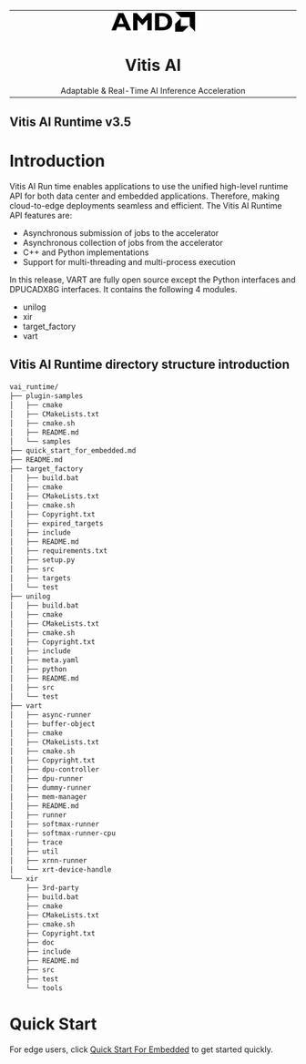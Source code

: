 ﻿<table class="sphinxhide">
 <tr>
   <td align="center"><img src="https://raw.githubusercontent.com/Xilinx/Image-Collateral/main/xilinx-logo.png" width="30%"/><h1>Vitis AI</h1><h0>Adaptable & Real-Time AI Inference Acceleration</h0>
   </td>
 </tr>
</table>

## Vitis AI Runtime v3.5

# Introduction

Vitis AI Run time enables applications to use the unified high-level runtime API for both data center and embedded applications. Therefore, making cloud-to-edge deployments seamless and efficient.
The Vitis AI Runtime API features are:
* Asynchronous submission of jobs to the accelerator
* Asynchronous collection of jobs from the accelerator
* C++ and Python implementations
* Support for multi-threading and multi-process execution

In this release, VART are fully open source except the Python interfaces and DPUCADX8G interfaces. It contains the following 4 modules.
* unilog
* xir
* target_factory
* vart

Vitis AI Runtime directory structure introduction
--------------------------------------------------

```
vai_runtime/
├── plugin-samples
│   ├── cmake
│   ├── CMakeLists.txt
│   ├── cmake.sh
│   ├── README.md
│   └── samples
├── quick_start_for_embedded.md
├── README.md
├── target_factory
│   ├── build.bat
│   ├── cmake
│   ├── CMakeLists.txt
│   ├── cmake.sh
│   ├── Copyright.txt
│   ├── expired_targets
│   ├── include
│   ├── README.md
│   ├── requirements.txt
│   ├── setup.py
│   ├── src
│   ├── targets
│   └── test
├── unilog
│   ├── build.bat
│   ├── cmake
│   ├── CMakeLists.txt
│   ├── cmake.sh
│   ├── Copyright.txt
│   ├── include
│   ├── meta.yaml
│   ├── python
│   ├── README.md
│   ├── src
│   └── test
├── vart
│   ├── async-runner
│   ├── buffer-object
│   ├── cmake
│   ├── CMakeLists.txt
│   ├── cmake.sh
│   ├── Copyright.txt
│   ├── dpu-controller
│   ├── dpu-runner
│   ├── dummy-runner
│   ├── mem-manager
│   ├── README.md
│   ├── runner
│   ├── softmax-runner
│   ├── softmax-runner-cpu
│   ├── trace
│   ├── util
│   ├── xrnn-runner
│   └── xrt-device-handle
└── xir
    ├── 3rd-party
    ├── build.bat
    ├── cmake
    ├── CMakeLists.txt
    ├── cmake.sh
    ├── Copyright.txt
    ├── doc
    ├── include
    ├── README.md
    ├── src
    ├── test
    └── tools
```
# Quick Start
For edge users, click 
[Quick Start For Embedded](./quick_start_for_embedded.md) to get started quickly. 

